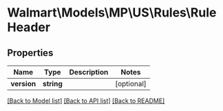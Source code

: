 # Walmart\Models\MP\US\Rules\RuleHeader

## Properties

Name | Type | Description | Notes
------------ | ------------- | ------------- | -------------
**version** | **string** |  | [optional]


[[Back to Model list]](./) [[Back to API list]](../../../../../README.md#supported-apis) [[Back to README]](../../../../../README.md)
